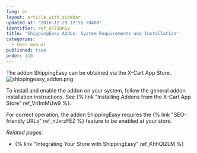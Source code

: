```yaml
---
lang: en
layout: article_with_sidebar
updated_at: '2016-12-29 12:55 +0400'
identifier: ref_KF7JDnSv
title: 'ShippingEasy Addon: System Requirements and Installation'
categories:
  - User manual
published: true
order: 110
---
```

The addon ShippingEasy can be obtained via the X-Cart App Store.
![shippingeasy_addon.png]({{site.baseurl}}/attachments/ref_KF7JDnSv/shippingeasy_addon.png)

To install and enable the addon on your system, follow the general addon installation instructions. See {% link "Installing Addons from the X-Cart App Store" ref_Vn1mMUw9 %}.

For correct operation, the addon ShippingEasy requires the {% link "SEO-friendly URLs" ref_nJxrzFEZ %} feature to be enabled at your store. 

_Related pages:_

*   {% link "Integrating Your Store with ShippingEasy" ref_KhhQlZLM %}

